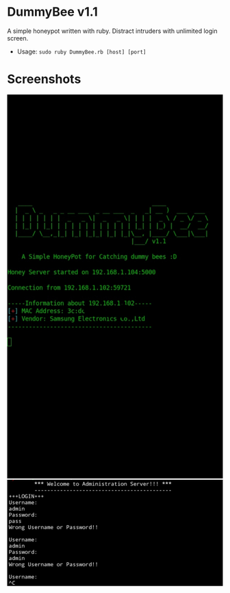 # DummyBee v1.1
A simple honeypot written with ruby.
Distract intruders with unlimited login screen.

- Usage: ```sudo ruby DummyBee.rb [host] [port]```

# Screenshots
![Server side](IMG_20200122_220414_479.jpg)
![Client side](20200122_220448.jpg)
